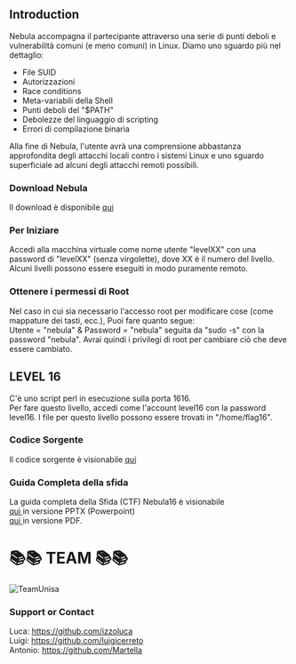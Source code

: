## Introduction

Nebula accompagna il partecipante attraverso una serie di punti deboli e vulnerabilità comuni (e meno comuni) in Linux. Diamo uno sguardo più nel dettaglio:

<ul>
<li>File SUID</li>
<li>Autorizzazioni</li>
<li>Race conditions</li>
<li>Meta-variabili della Shell</li>
<li>Punti deboli del "$PATH"</li>
<li>Debolezze del linguaggio di scripting</li>
<li>Errori di compilazione binaria</li>
</ul>
Alla fine di Nebula, l'utente avrà una comprensione abbastanza approfondita degli attacchi locali contro i sistemi Linux e uno sguardo superficiale ad alcuni degli attacchi remoti possibili.

### Download Nebula

<p> Il download è disponibile <a href="https://exploit.education/downloads/"> qui </a>  </p>

### Per Iniziare

Accedi alla macchina virtuale come nome utente "levelXX" con una password di "levelXX" (senza virgolette), dove XX è il numero del livello. Alcuni livelli possono essere eseguiti in modo puramente remoto.

### Ottenere i permessi di Root 
Nel caso in cui sia necessario l'accesso root per modificare cose (come mappature dei tasti, ecc.), Puoi fare quanto segue: <br>
Utente = "nebula" & Password = "nebula" seguita da "sudo -s" con la password "nebula". Avrai quindi i privilegi di root per cambiare ciò che deve essere cambiato.

## LEVEL 16 
C'è uno script perl in esecuzione sulla porta 1616. <br>
Per fare questo livello, accedi come l'account level16 con la password level16. I file per questo livello possono essere trovati in "/home/flag16".

### Codice Sorgente 
<p> Il codice sorgente è visionabile <a href="https://github.com/izzoluca/Nebula16-Walkthrough_ITA/blob/main/script.perl"> qui </a>  </p>

### Guida Completa della sfida
<p> La guida completa della Sfida (CTF) Nebula16 è visionabile <br> <a href="https://github.com/izzoluca/Nebula16-Walkthrough_ITA/blob/main/Nebula16-WalkthroughITA.pptx"> qui </a> in versione PPTX (Powerpoint) <br> <a href="https://github.com/izzoluca/Nebula16-Walkthrough_ITA/blob/main/Nebula16-WalkthroughITA.pptx"> qui </a> in versione PDF.</p>

<h1>📚📚 TEAM 📚📚</h1>
<img src="https://github.com/izzoluca/Nebula16-Walkthrough_ITA/blob/main/img/TeamUnisa.png" alt="TeamUnisa" >

### Support or Contact

Luca: https://github.com/izzoluca <br>
Luigi: https://github.com/luigicerreto <br>
Antonio: https://github.com/Martella 
